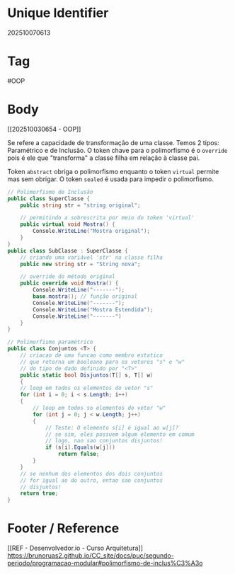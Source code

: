 # Unique Identifier
202510070613

# Tag
#OOP 

# Body
[[202510030654 - OOP]]

Se refere a capacidade de transformação de uma classe. Temos 2 tipos: Paramétrico e de Inclusão. O token chave para o polimorfismo é o `override` pois é ele que "transforma" a classe filha em relação à classe pai.

Token `abstract` obriga o polimorfismo enquanto o token `virtual` permite mas sem obrigar. O token `sealed` é usada para impedir o polimorfismo.

```csharp
// Polimorfismo de Inclusão
public class SuperClasse {
    public string str = "string original";

    // permitindo a sobrescrita por meio do token 'virtual'
    public virtual void Mostra() {
        Console.WriteLine("Mostra original");
    }
}
public class SubClasse : SuperClasse {
    // criando uma variável 'str' na classe filha
    public new string str = "String nova";

    // override do método original
    public override void Mostra() {
        Console.WriteLine("-------");
        base.mostra(); // função original
        Console.WriteLine("-------");
        Console.WriteLine("Mostra Estendida");
        Console.WriteLine("-------")
    }
}

// Polimorfismo paramétrico
public class Conjuntos <T> {
	// criacao de uma funcao como membro estatico
	// que retorna um booleano para os vetores "s" e "w"
	// do tipo de dado definido por "<T>"
	public static bool Disjuntos(T[] s, T[] w)
	{
	// loop em todos os elementos do vetor "s"
	for (int i = 0; i < s.Length; i++)
	{
		// loop em todos so elementos do vetor "w"
		for (int j = 0; j < w.Length; j++)
		{
			// Teste: O elemento s[i] é igual ao w[j]?
			// se sim, eles possuem algum elemento em comum
			// logo, nao sao conjuntos disjuntos!
			if (s[i].Equals(w[j]))
				return false;
		}
	}
	// se nenhum dos elementos dos dois conjuntos
	// for igual ao do outro, entao sao conjuntos
	// disjuntos!
	return true;
}
```


# Footer / Reference
[[REF - Desenvolvedor.io - Curso Arquitetura]]
https://brunoruas2.github.io/CC_site/docs/puc/segundo-periodo/programacao-modular#polimorfismo-de-inclus%C3%A3o